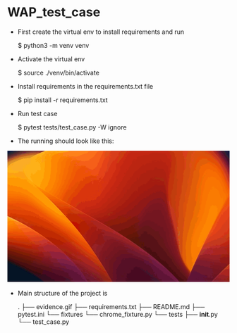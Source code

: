 # WAP_test_case

 - First create the virtual env to install requirements and run

    $ python3 -m venv venv

 - Activate the virtual env

    $ source ./venv/bin/activate

 - Install requirements in the requirements.txt file

    $ pip install -r requirements.txt

 - Run test case

    $ pytest tests/test_case.py -W ignore

 - The running should look like this:

![](https://github.com/andrxrv/WAP_test_case/blob/main/evidence.gif)

 - Main structure of the project is

    .
    ├── evidence.gif
    ├── requirements.txt
    ├── README.md
    ├── pytest.ini
    └── fixtures
        └── chrome_fixture.py
    └── tests
        ├── __init__.py
        └── test_case.py